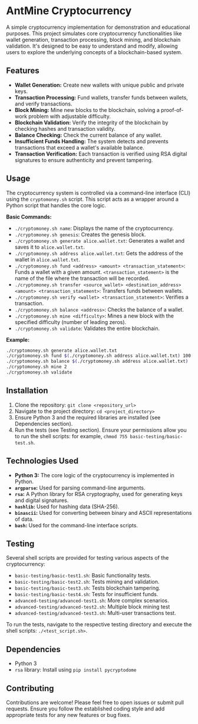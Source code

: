 # AntMine Cryptocurrency
A simple cryptocurrency implementation for demonstration and educational purposes.  This project simulates core cryptocurrency functionalities like wallet generation, transaction processing, block mining, and blockchain validation.  It's designed to be easy to understand and modify, allowing users to explore the underlying concepts of a blockchain-based system.

## Features
* **Wallet Generation:** Create new wallets with unique public and private keys.
* **Transaction Processing:**  Fund wallets, transfer funds between wallets, and verify transactions.
* **Block Mining:** Mine new blocks to the blockchain, solving a proof-of-work problem with adjustable difficulty.
* **Blockchain Validation:** Verify the integrity of the blockchain by checking hashes and transaction validity.
* **Balance Checking:** Check the current balance of any wallet.
* **Insufficient Funds Handling:** The system detects and prevents transactions that exceed a wallet's available balance.
* **Transaction Verification:** Each transaction is verified using RSA digital signatures to ensure authenticity and prevent tampering.

## Usage
The cryptocurrency system is controlled via a command-line interface (CLI) using the `cryptomoney.sh` script.  This script acts as a wrapper around a Python script that handles the core logic.

**Basic Commands:**

* `./cryptomoney.sh name`: Displays the name of the cryptocurrency.
* `./cryptomoney.sh genesis`: Creates the genesis block.
* `./cryptomoney.sh generate alice.wallet.txt`: Generates a wallet and saves it to `alice.wallet.txt`.
* `./cryptomoney.sh address alice.wallet.txt`: Gets the address of the wallet in `alice.wallet.txt`.
* `./cryptomoney.sh fund <address> <amount> <transaction_statement>`: Funds a wallet with a given amount.  `<transaction_statement>` is the name of the file where the transaction will be recorded.
* `./cryptomoney.sh transfer <source_wallet> <destination_address> <amount> <transaction_statement>`: Transfers funds between wallets.
* `./cryptomoney.sh verify <wallet> <transaction_statement>`: Verifies a transaction.
* `./cryptomoney.sh balance <address>`: Checks the balance of a wallet.
* `./cryptomoney.sh mine <difficulty>`: Mines a new block with the specified difficulty (number of leading zeros).
* `./cryptomoney.sh validate`: Validates the entire blockchain.


**Example:**

```bash
./cryptomoney.sh generate alice.wallet.txt
./cryptomoney.sh fund $(./cryptomoney.sh address alice.wallet.txt) 100 01-alice-funding.txt
./cryptomoney.sh balance $(./cryptomoney.sh address alice.wallet.txt)
./cryptomoney.sh mine 2
./cryptomoney.sh validate
```

## Installation
1.  Clone the repository: `git clone <repository_url>`
2.  Navigate to the project directory: `cd <project_directory>`
3.  Ensure Python 3 and the required libraries are installed (see Dependencies section).
4.  Run the tests (see Testing section). Ensure your permissions allow you to run the shell scripts: for example, `chmod 755 basic-testing/basic-test.sh`.

## Technologies Used
* **Python 3:** The core logic of the cryptocurrency is implemented in Python.
* **`argparse`:** Used for parsing command-line arguments.
* **`rsa`:**  A Python library for RSA cryptography, used for generating keys and digital signatures.
* **`hashlib`:** Used for hashing data (SHA-256).
* **`binascii`:** Used for converting between binary and ASCII representations of data.
* **`bash`:** Used for the command-line interface scripts.

## Testing
Several shell scripts are provided for testing various aspects of the cryptocurrency:

*   `basic-testing/basic-test1.sh`: Basic functionality tests.
*   `basic-testing/basic-test2.sh`: Tests mining and validation.
*   `basic-testing/basic-test3.sh`: Tests blockchain tampering.
*   `basic-testing/basic-test4.sh`: Tests for insufficient funds.
*   `advanced-testing/advanced-test1.sh`: More complex scenarios.
*   `advanced-testing/advanced-test2.sh`: Multiple block mining test
*   `advanced-testing/advanced-test3.sh`: Multi-user transactions test.

To run the tests, navigate to the respective testing directory and execute the shell scripts:  `./<test_script.sh>`.

## Dependencies
*   Python 3
*   `rsa` library:  Install using `pip install pycryptodome`

## Contributing
Contributions are welcome! Please feel free to open issues or submit pull requests.  Ensure you follow the established coding style and add appropriate tests for any new features or bug fixes.